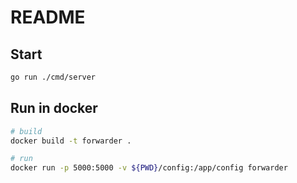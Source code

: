 # README

## Start
```sh
go run ./cmd/server
```

## Run in docker
```sh
# build
docker build -t forwarder .

# run
docker run -p 5000:5000 -v ${PWD}/config:/app/config forwarder
```